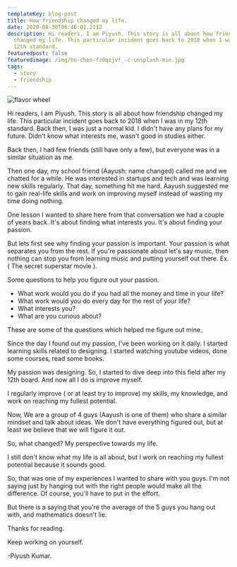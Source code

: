 ```yaml
---
templateKey: blog-post
title: How friendship changed my life.
date: 2020-08-30T06:46:02.211Z
description: Hi readers, I am Piyush. This story is all about how friendship
  changed my life. This particular incident goes back to 2018 when I was in my
  12th standard.
featuredpost: false
featuredimage: /img/hu-chen-fz0qzjvf_-c-unsplash-min.jpg
tags:
  - story
  - friendship
---
```

![flavor wheel](/img/frnd.jpeg)

Hi readers, I am Piyush. This story is all about how friendship changed my life. This particular incident goes back to 2018 when I was in my 12th standard. Back then, I was just a normal kid. I didn't have any plans for my future. Didn't know what interests me, wasn't good in studies either.

Back then, I had few friends (still have only a few), but everyone was in a similar situation as me.

Then one day, my school friend (Aayush: name changed) called me and we chatted for a while. He was interested in startups and tech and was learning new skills regularly. That day, something hit me hard. Aayush suggested me to gain real-life skills and work on improving myself instead of wasting my time doing nothing.

One lesson I wanted to share here from that conversation we had a couple of years back. It's about finding what interests you. It's about finding your passion.

But lets first see why finding your passion is important. Your passion is what separates you from the rest. If you're passionate about let's say music, then nothing can stop you from learning music and putting yourself out there. Ex. ( The secret superstar movie ).

Some questions to help you figure out your passion.

* What work would you do if you had all the money and time in your life?
* What work would you do every day for the rest of your life?
* What interests you?
* What are you curious about?

These are some of the questions which helped me figure out mine.

Since the day I found out my passion, I've been working on it daily. I started learning skills related to designing. I started watching youtube videos, done some courses, read some books.

My passion was designing. So, I started to dive deep into this field after my 12th board. And now all I do is improve myself.

I regularly improve ( or at least try to improve) my skills, my knowledge, and work on reaching my fullest potential.

Now, We are a group of 4 guys (Aayush is one of them) who share a similar mindset and talk about ideas. We don't have everything figured out, but at least we believe that we will figure it out.

So, what changed? My perspective towards my life.

I still don't know what my life is all about, but I work on reaching my fullest potential because it sounds good.

So, that was one of my experiences I wanted to share with you guys. I'm not saying just by hanging out with the right people would make all the difference. Of course, you'll have to put in the effort.

But there is a saying that you're the average of the 5 guys you hang out with, and mathematics doesn't lie.

Thanks for reading.

Keep working on yourself.

\-Piyush Kumar.